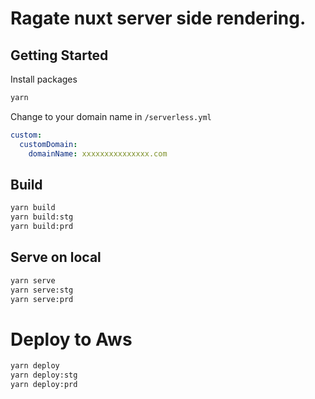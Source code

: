 # Ragate nuxt server side rendering.

## Getting Started

Install packages

```bash
yarn
```

Change to your domain name in `/serverless.yml`

```serverless.yml
custom:
  customDomain:
    domainName: xxxxxxxxxxxxxxx.com
```

## Build

```bash
yarn build
yarn build:stg
yarn build:prd
```

## Serve on local

```bash
yarn serve
yarn serve:stg
yarn serve:prd
```

# Deploy to Aws

```bash
yarn deploy
yarn deploy:stg
yarn deploy:prd
```
